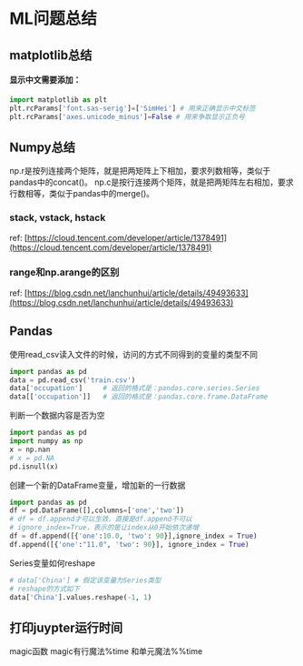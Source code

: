 # ML问题总结

## matplotlib总结

#### 显示中文需要添加：

```python
import matplotlib as plt
plt.rcParams['font.sas-serig']=['SimHei'] # 用来正确显示中文标签
plt.rcParams['axes.unicode_minus']=False # 用来争取显示正负号
```

## Numpy总结

np.r是按列连接两个矩阵，就是把两矩阵上下相加，要求列数相等，类似于pandas中的concat\(\)。 np.c是按行连接两个矩阵，就是把两矩阵左右相加，要求行数相等，类似于pandas中的merge\(\)。

### stack, vstack, hstack

ref: [https://cloud.tencent.com/developer/article/1378491](https://cloud.tencent.com/developer/article/1378491)

### range和np.arange的区别

ref: [https://blog.csdn.net/lanchunhui/article/details/49493633](https://blog.csdn.net/lanchunhui/article/details/49493633)



## Pandas

使用read\_csv读入文件的时候，访问的方式不同得到的变量的类型不同

```python
import pandas as pd
data = pd.read_csv('train.csv')
data['occupation']     # 返回的格式是：pandas.core.series.Series
data[['occupation']]   # 返回的格式是：pandas.core.frame.DataFrame
```

判断一个数据内容是否为空

```python
import pandas as pd
import numpy as np
x = np.nan
# x = pd.NA
pd.isnull(x)
```

创建一个新的DataFrame变量，增加新的一行数据

```python
import pandas as pd
df = pd.DataFrame([],columns=['one','two'])  
# df = df.append才可以生效，直接是df.append不可以
# ignore_index=True，表示的是让index从0开始依次递增
df = df.append([{'one':10.0, 'two': 90}],ignore_index = True)
df.append([{'one':"11.0", 'two': 90}], ignore_index = True)
```

Series变量如何reshape

```python
# data['China'] # 假定该变量为Series类型
# reshape的方式如下
data['China'].values.reshape(-1, 1)
```



## 打印juypter运行时间

magic函数 magic有行魔法%time 和单元魔法%%time

